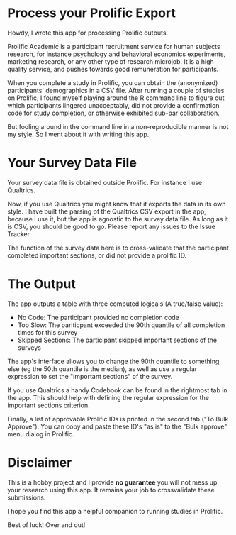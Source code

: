 
# Process your Prolific Export

Howdy, I wrote this app for processing Prolific outputs.

Prolific Academic is a participant recruitment service for human subjects research, for instance psychology and behavioral economics experiments, marketing research, or any other type of research microjob.
It is a high quality service, and pushes towards good remuneration for participants.

When you complete a study in Prolific, you can obtain the (anonymized) participants' demographics in a CSV file.
After running a couple of studies on Prolific, I found myself playing around the R command line to figure out which participants lingered unacceptably, did not provide a confirmation code for study completion, or otherwise exhibited sub-par collaboration.

But fooling around in the command line in a non-reproducible manner is not my style.
So I went about it with writing this app.

# Your Survey Data File

Your survey data file is obtained outside Prolific.
For instance I use Qualtrics.

Now, if you use Qualtrics you might know that it exports the data in its own style. 
I have built the parsing of the Qualtrics CSV export in the app, because I use it, but the app is agnostic to the survey data file. 
As long as it is CSV, you should be good to go. Please report any issues to the Issue Tracker.

The function of the survey data here is to cross-validate that the participant completed important sections, or did not provide a prolific ID.

# The Output

The app outputs a table with three computed logicals (A true/false value):

- No Code: The participant provided no completion code
- Too Slow: The pariticpant exceeded the 90th quantile of all completion times for this survey
- Skipped Sections: The participant skipped important sections of the surveys

The app's interface allows you to change the 90th quantile to something else (eg the 50th quantile is the median), as well as use a regular expression to set the "important sections" of the survey.

If you use Qualtrics a handy Codebook can be found in the rightmost tab in the app.
This should help with defining the regular expression for the important sections criterion.

Finally, a list of approvable Prolific IDs is printed in the second tab ("To Bulk Approve").
You can copy and paste these ID's "as is" to the "Bulk approve" menu dialog in Prolific.

# Disclaimer

This is a hobby project and I provide **no guarantee** you will not mess up your research using this app.
It remains your job to crossvalidate these submissions.

I hope you find this app a helpful companion to running studies in Prolific.

Best of luck!
Over and out! 





